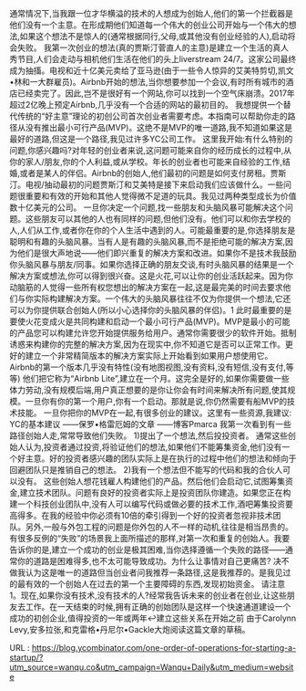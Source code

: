 通常情况下,当我跟一位才华横溢的技术的人想成为创始人,他们的第一个拦截器是他们没有一个主意。在形成期他们知道每一个伟大的创业公司开始与一个伟大的想法,如果这个想法不是惊人的(通常根据同行,父母,或其他没有创业经验的人),启动将会失败。 
 我第一次创业的想法(真的贾斯汀菅直人的主意)是建立一个生活的真人秀节目,人们会走动与相机他们生活在他们的头上liverstream 24/7。这家公司最终成为抽搐。电视和近十亿美元卖给了亚马逊(由于一些令人惊异的艾美特剪切,凯文•林和一大群雇员)。Airbnb开始的想法,当你想要参加一个会议,有时所有城市的酒店已经卖完了。因此,岂不是很好有一个网站,你可以找到一个空气床崩溃。2017年超过2亿晚上预定Airbnb,几乎没有一个合适的网站的最初目的。 
 我想提供一个替代传统的“好主意”理论的初创公司首次创业者需要考虑。本指南可以帮助你走的路径从没有推出最小可行产品(MVP)。这绝不是MVP的唯一道路,我不知道如果这是最好的道路,但这是一个路径,我见过许多YC公司工作。 
 这里我开始:有什么特别的问题,你感兴趣吗?对年轻的创业者来说,这问题可能来自你的经历成长的过程中,从你的家人/朋友,你的个人利益,或从学校。年长的创业者也可能来自经验的工作,结婚,或者是某人的伴侣。Airbnb的创始人,他们最初的问题是如何支付房租。贾斯汀。电视/抽动最初的问题贾斯汀和艾美特是接下来启动我们应该做什么。一些问题很重要和有效的开始和其他人觉得微不足道的玩具。我见过两种类型成长为价值数十亿美元的公司。 
 一旦你决定一个问题,找一些朋友和头脑风暴可能解决这个问题。这些朋友可以其他的人也有同样的问题,但他们没有。他们可以和你去学校的人,人们从工作,或者你在你的个人生活中遇到的人。可能最重要的是,你选择朋友是聪明和有趣的头脑风暴。当有人是有趣的头脑风暴,而不是拒绝可能的解决方案,因为他们是很大声地说——他们即兴重复的解决方案和改进。如果你不是技术我鼓励你头脑风暴与朋友/同事。如果你选择正确的朋友交谈,有时头脑风暴的结果是一个解决方案或想法,你可以得到很兴奋。这是火花,可以让你的创业活跃起来。因为你动脑筋的人觉得一些所有权您想出的解决方案在一起,这是最完美的时间去要求他们与你实际构建解决方案。一个伟大的头脑风暴往往不仅为你提供一个想法,它还可以为你提供联合创始人(所以小心选择你的头脑风暴的伴侣)。1 
 此时最重要的是要使火花变成火是共同构建和启动一个最小可行产品(MVP)。MVP是最小的可能的产品您可以构建允许您开始提供服务给用户。通常你需要很少的软件开始。抵制诱惑来构建你的完整的解决方案,因为在现实中,你不知道它是否可以正常工作。更好的建立一个非常精简版本的解决方案实际上开始看到如果用户想使用它。Airbnb的第一个版本几乎没有特性(没有地图视图,没有资料,没有短信,没有支付,等等) 
 他们把它称为“Airbnb Lite”,建立在一个月。这完全是好的,如果你需要做一些体力劳动,没有规模后端,用户真正想要的是你让你会有时间来解决所有问题,使其规模。一旦你有你的第一个用户,你有一个启动。那就是说,你仍然需要有船MVP的技术技能。 
 一旦你把你的MVP在一起,有很多创业的建议。这里有一些资源,我建议: 
 YC的基本建议 
 ——保罗•格雷厄姆的文章 
 ——博客Pmarca 
 我第一次看到有一些路径创始人走,常常导致他们失败。 
 1)提出了一个想法,然后投投资者。 
 通常这些创始人认为,投资者通过投资,将验证他们的想法,如果他们不能筹集资金,他们没有一个好主意。好的投资者感兴趣的团队实际上是在执行的过程中他们的想法和倾向于回避团队只是推销自己的想法。 
 2)我有一个想法但不能写的代码和我的合伙人可以没有。 
 这些创始人想花钱雇人构建他们的产品。然后他们会启动它,试图筹集资金,建立技术团队。问题有良好的投资者实际上是投资团队你建造。如果您正在构建一个科技创业团队中,没有人可以编写代码或做必要的技术工作,酒吧筹集投资要高得多。在我的经验中你必须有10倍的牵引得到一个好的投资者忽视非技术团队。另外,一般与外包工程的问题是你外包的人不一样的动机,往往是相当昂贵的。 
 有很多反例的“失败”的场景我上面所描述的那样,对第一次和重复的创始人。我要告诉你的是,建立一个成功的创业是极其困难,当你选择遵循一个失败的路径——通常你的道路是困难得多,也不太可能导致成功。为什么让事情对自己更痛苦? 
 决不做我认为这是唯一的道路但当创业者问我推荐一条路径,这是我推荐的。是我见过的最有效的一个创始人在过去的第一个主要障碍的东西,发现初始资金。 
 请注意 
 1。现在,如果你没有技术,没有技术的人?经常我告诉未来的创业者在创业,让这些朋友去工作。在一天结束的时候,拥有正确的创始团队是这样一个快速通道建设一个成功的初创企业,值得投资的一年或两年↩建立这些关系在开始之前 
 由于Carolynn Levy,安多拉张,和克雷格•丹尼尔•Gackle大炮阅读这篇文章的草稿。 
  
   
  URL : https://blog.ycombinator.com/one-order-of-operations-for-starting-a-startup/?utm_source=wanqu.co&utm_campaign=Wanqu+Daily&utm_medium=website
